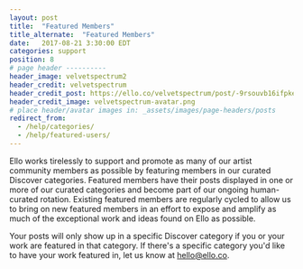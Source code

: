 ```yaml
---
layout: post
title:  "Featured Members"
title_alternate:  "Featured Members"
date:   2017-08-21 3:30:00 EDT
categories: support
position: 8
# page header ----------
header_image: velvetspectrum2
header_credit: velvetspectrum
header_credit_post: https://ello.co/velvetspectrum/post/-9rsouvb16ifpkec5rv35q
header_credit_image: velvetspectrum-avatar.png
# place header/avatar images in: _assets/images/page-headers/posts
redirect_from:
  - /help/categories/
  - /help/featured-users/
---
```


Ello works tirelessly to support and promote as many of our artist community members as possible by featuring members in our curated Discover categories. Featured members have their posts displayed in one or more of our curated categories and become part of our ongoing human-curated rotation. Existing featured members are regularly cycled to allow us to bring on new featured members in an effort to expose and amplify as much of the exceptional work and ideas found on Ello as possible.

Your posts will only show up in a specific Discover category if you or your work are featured in that category. If there's a specific category you'd like to have your work featured in, let us know at hello@ello.co.
